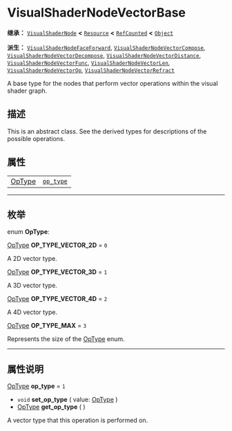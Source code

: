 <!-- ⚠ 请勿编辑本文件 ⚠ -->
<!-- 本文档使用脚本从 WeDot 引擎源码仓库生成。 -->
<!-- 生成脚本：https://github.com/WeDot-Engine/WeDot/tree/master/doc/tools/make_md.py； -->
<!-- 原文件：https://github.com/WeDot-Engine/WeDot/tree/master/doc/classes/VisualShaderNodeVectorBase.xml。 -->

<div id="_class_visualshadernodevectorbase"></div>

# VisualShaderNodeVectorBase

**继承：** [`VisualShaderNode`](class_visualshadernode.md) **<** [`Resource`](class_resource.md) **<** [`RefCounted`](class_refcounted.md) **<** [`Object`](class_object.md)

**派生：** [`VisualShaderNodeFaceForward`](class_visualshadernodefaceforward.md), [`VisualShaderNodeVectorCompose`](class_visualshadernodevectorcompose.md), [`VisualShaderNodeVectorDecompose`](class_visualshadernodevectordecompose.md), [`VisualShaderNodeVectorDistance`](class_visualshadernodevectordistance.md), [`VisualShaderNodeVectorFunc`](class_visualshadernodevectorfunc.md), [`VisualShaderNodeVectorLen`](class_visualshadernodevectorlen.md), [`VisualShaderNodeVectorOp`](class_visualshadernodevectorop.md), [`VisualShaderNodeVectorRefract`](class_visualshadernodevectorrefract.md)

A base type for the nodes that perform vector operations within the visual shader graph.

## 描述

This is an abstract class. See the derived types for descriptions of the possible operations.

## 属性

|||
|:-:|:--|
| [OpType](#enum_visualshadernodevectorbase_optype) | [`op_type`](class_visualshadernodevectorbase.md#class_visualshadernodevectorbase_property_op_type) | ``1`` |

<!-- rst-class:: classref-section-separator -->

---

## 枚举

<div id="_class_enum_visualshadernodevectorbase_optype"></div>

enum **OpType**: <div id="enum_visualshadernodevectorbase_optype"></div>

<div id="_class_visualshadernodevectorbase_constant_op_type_vector_2d"></div>

[OpType](#enum_visualshadernodevectorbase_optype) **OP_TYPE_VECTOR_2D** = ``0``

A 2D vector type.

<div id="_class_visualshadernodevectorbase_constant_op_type_vector_3d"></div>

[OpType](#enum_visualshadernodevectorbase_optype) **OP_TYPE_VECTOR_3D** = ``1``

A 3D vector type.

<div id="_class_visualshadernodevectorbase_constant_op_type_vector_4d"></div>

[OpType](#enum_visualshadernodevectorbase_optype) **OP_TYPE_VECTOR_4D** = ``2``

A 4D vector type.

<div id="_class_visualshadernodevectorbase_constant_op_type_max"></div>

[OpType](#enum_visualshadernodevectorbase_optype) **OP_TYPE_MAX** = ``3``

Represents the size of the [OpType](#enum_visualshadernodevectorbase_optype) enum.

<!-- rst-class:: classref-section-separator -->

---

## 属性说明

<div id="_class_visualshadernodevectorbase_property_op_type"></div>

[OpType](#enum_visualshadernodevectorbase_optype) **op_type** = ``1`` <div id="class_visualshadernodevectorbase_property_op_type"></div>

- `void` **set_op_type** ( value: [OpType](#enum_visualshadernodevectorbase_optype) )
- [OpType](#enum_visualshadernodevectorbase_optype) **get_op_type** ( )

A vector type that this operation is performed on.

[^virtual]: 本方法通常需要用户覆盖才能生效。
[^const]: 本方法无副作用，不会修改该实例的任何成员变量。
[^vararg]: 本方法除了能接受在此处描述的参数外，还能够继续接受任意数量的参数。
[^constructor]: 本方法用于构造某个类型。
[^static]: 调用本方法无需实例，可直接使用类名进行调用。
[^operator]: 本方法描述的是使用本类型作为左操作数的有效运算符。
[^bitfield]: 这个值是由下列位标志构成位掩码的整数。
[^void]: 无返回值。
